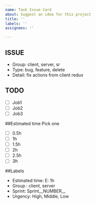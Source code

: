 ```yaml
---
name: Task Issue Card
about: Suggest an idea for this project
title: ''
labels: ''
assignees: ''

---
```


## ISSUE
- Group: client, server, sr
- Type: bug, feature, delete
- Detail: fix actions from client redux

## TODO
- [ ] Job1
- [ ] Job2
- [ ] Job3

##Estimated time
Pick one

- [ ] 0.5h
- [ ] 1h
- [ ] 1.5h
- [ ] 2h
- [ ] 2.5h
- [ ] 3h

##Labels
- Estimated time: E: 1h
- Group : client, server
- Sprint: Sprint__NUMBER__
- Urgency: High, Middle, Low
